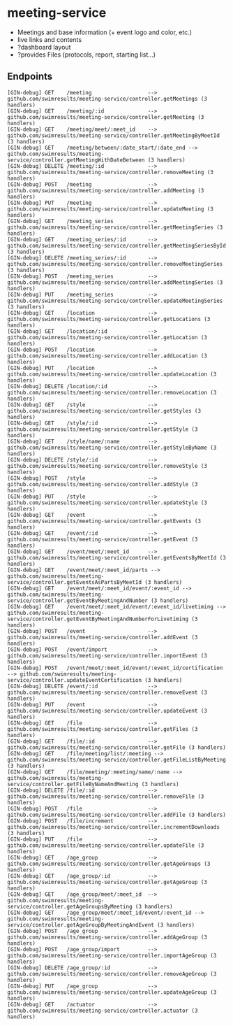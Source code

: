 # meeting-service

- Meetings and base information (+ event logo and color, etc.)
- live links and contents
- ?dashboard layout
- ?provides Files (protocols, report, starting list...)

## Endpoints

    [GIN-debug] GET    /meeting                  --> github.com/swimresults/meeting-service/controller.getMeetings (3 handlers)
    [GIN-debug] GET    /meeting/:id              --> github.com/swimresults/meeting-service/controller.getMeeting (3 handlers)
    [GIN-debug] GET    /meeting/meet/:meet_id    --> github.com/swimresults/meeting-service/controller.getMeetingByMeetId (3 handlers)
    [GIN-debug] GET    /meeting/between/:date_start/:date_end --> github.com/swimresults/meeting-service/controller.getMeetingWithDateBetween (3 handlers)
    [GIN-debug] DELETE /meeting/:id              --> github.com/swimresults/meeting-service/controller.removeMeeting (3 handlers)
    [GIN-debug] POST   /meeting                  --> github.com/swimresults/meeting-service/controller.addMeeting (3 handlers)
    [GIN-debug] PUT    /meeting                  --> github.com/swimresults/meeting-service/controller.updateMeeting (3 handlers)
    [GIN-debug] GET    /meeting_series           --> github.com/swimresults/meeting-service/controller.getMeetingSeries (3 handlers)
    [GIN-debug] GET    /meeting_series/:id       --> github.com/swimresults/meeting-service/controller.getMeetingSeriesById (3 handlers)
    [GIN-debug] DELETE /meeting_series/:id       --> github.com/swimresults/meeting-service/controller.removeMeetingSeries (3 handlers)
    [GIN-debug] POST   /meeting_series           --> github.com/swimresults/meeting-service/controller.addMeetingSeries (3 handlers)
    [GIN-debug] PUT    /meeting_series           --> github.com/swimresults/meeting-service/controller.updateMeetingSeries (3 handlers)
    [GIN-debug] GET    /location                 --> github.com/swimresults/meeting-service/controller.getLocations (3 handlers)
    [GIN-debug] GET    /location/:id             --> github.com/swimresults/meeting-service/controller.getLocation (3 handlers)
    [GIN-debug] POST   /location                 --> github.com/swimresults/meeting-service/controller.addLocation (3 handlers)
    [GIN-debug] PUT    /location                 --> github.com/swimresults/meeting-service/controller.updateLocation (3 handlers)
    [GIN-debug] DELETE /location/:id             --> github.com/swimresults/meeting-service/controller.removeLocation (3 handlers)
    [GIN-debug] GET    /style                    --> github.com/swimresults/meeting-service/controller.getStyles (3 handlers)
    [GIN-debug] GET    /style/:id                --> github.com/swimresults/meeting-service/controller.getStyle (3 handlers)
    [GIN-debug] GET    /style/name/:name         --> github.com/swimresults/meeting-service/controller.getStyleByName (3 handlers)
    [GIN-debug] DELETE /style/:id                --> github.com/swimresults/meeting-service/controller.removeStyle (3 handlers)
    [GIN-debug] POST   /style                    --> github.com/swimresults/meeting-service/controller.addStyle (3 handlers)
    [GIN-debug] PUT    /style                    --> github.com/swimresults/meeting-service/controller.updateStyle (3 handlers)
    [GIN-debug] GET    /event                    --> github.com/swimresults/meeting-service/controller.getEvents (3 handlers)
    [GIN-debug] GET    /event/:id                --> github.com/swimresults/meeting-service/controller.getEvent (3 handlers)
    [GIN-debug] GET    /event/meet/:meet_id      --> github.com/swimresults/meeting-service/controller.getEventsByMeetId (3 handlers)
    [GIN-debug] GET    /event/meet/:meet_id/parts --> github.com/swimresults/meeting-service/controller.getEventsAsPartsByMeetId (3 handlers)
    [GIN-debug] GET    /event/meet/:meet_id/event/:event_id --> github.com/swimresults/meeting-service/controller.getEventByMeetingAndNumber (3 handlers)
    [GIN-debug] GET    /event/meet/:meet_id/event/:event_id/livetiming --> github.com/swimresults/meeting-service/controller.getEventByMeetingAndNumberForLivetiming (3 handlers)
    [GIN-debug] POST   /event                    --> github.com/swimresults/meeting-service/controller.addEvent (3 handlers)
    [GIN-debug] POST   /event/import             --> github.com/swimresults/meeting-service/controller.importEvent (3 handlers)
    [GIN-debug] POST   /event/meet/:meet_id/event/:event_id/certification --> github.com/swimresults/meeting-service/controller.updateEventCertification (3 handlers)
    [GIN-debug] DELETE /event/:id                --> github.com/swimresults/meeting-service/controller.removeEvent (3 handlers)
    [GIN-debug] PUT    /event                    --> github.com/swimresults/meeting-service/controller.updateEvent (3 handlers)
    [GIN-debug] GET    /file                     --> github.com/swimresults/meeting-service/controller.getFiles (3 handlers)
    [GIN-debug] GET    /file/:id                 --> github.com/swimresults/meeting-service/controller.getFile (3 handlers)
    [GIN-debug] GET    /file/meeting/list/:meeting --> github.com/swimresults/meeting-service/controller.getFileListByMeeting (3 handlers)
    [GIN-debug] GET    /file/meeting/:meeting/name/:name --> github.com/swimresults/meeting-service/controller.getFileByNameAndMeeting (3 handlers)
    [GIN-debug] DELETE /file/:id                 --> github.com/swimresults/meeting-service/controller.removeFile (3 handlers)
    [GIN-debug] POST   /file                     --> github.com/swimresults/meeting-service/controller.addFile (3 handlers)
    [GIN-debug] POST   /file/increment           --> github.com/swimresults/meeting-service/controller.incrementDownloads (3 handlers)
    [GIN-debug] PUT    /file                     --> github.com/swimresults/meeting-service/controller.updateFile (3 handlers)
    [GIN-debug] GET    /age_group                --> github.com/swimresults/meeting-service/controller.getAgeGroups (3 handlers)
    [GIN-debug] GET    /age_group/:id            --> github.com/swimresults/meeting-service/controller.getAgeGroup (3 handlers)
    [GIN-debug] GET    /age_group/meet/:meet_id  --> github.com/swimresults/meeting-service/controller.getAgeGroupsByMeeting (3 handlers)
    [GIN-debug] GET    /age_group/meet/:meet_id/event/:event_id --> github.com/swimresults/meeting-service/controller.getAgeGroupByMeetingAndEvent (3 handlers)
    [GIN-debug] POST   /age_group                --> github.com/swimresults/meeting-service/controller.addAgeGroup (3 handlers)
    [GIN-debug] POST   /age_group/import         --> github.com/swimresults/meeting-service/controller.importAgeGroup (3 handlers)
    [GIN-debug] DELETE /age_group/:id            --> github.com/swimresults/meeting-service/controller.removeAgeGroup (3 handlers)
    [GIN-debug] PUT    /age_group                --> github.com/swimresults/meeting-service/controller.updateAgeGroup (3 handlers)
    [GIN-debug] GET    /actuator                 --> github.com/swimresults/meeting-service/controller.actuator (3 handlers)